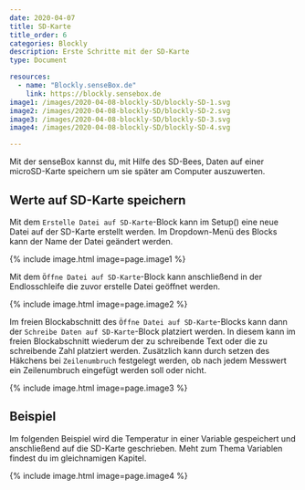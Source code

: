 ```yaml
---
date: 2020-04-07
title: SD-Karte
title_order: 6
categories: Blockly
description: Erste Schritte mit der SD-Karte
type: Document

resources:
  - name: "Blockly.senseBox.de"
    link: https://blockly.sensebox.de
image1: /images/2020-04-08-blockly-SD/blockly-SD-1.svg
image2: /images/2020-04-08-blockly-SD/blockly-SD-2.svg
image3: /images/2020-04-08-blockly-SD/blockly-SD-3.svg
image4: /images/2020-04-08-blockly-SD/blockly-SD-4.svg

---
```


Mit der senseBox kannst du, mit Hilfe des SD-Bees, Daten auf einer microSD-Karte speichern um sie später am Computer auszuwerten.

## Werte auf SD-Karte speichern
Mit dem `Erstelle Datei auf SD-Karte`-Block kann im Setup() eine neue Datei auf der SD-Karte erstellt werden. Im Dropdown-Menü des Blocks kann der Name der Datei geändert werden.

{% include image.html image=page.image1 %}

Mit dem `Öffne Datei auf SD-Karte`-Block kann anschließend in der Endlosschleife die zuvor erstelle Datei geöffnet werden. 

{% include image.html image=page.image2 %}

Im freien Blockabschnitt des `Öffne Datei auf SD-Karte`-Blocks kann dann der `Schreibe Daten auf SD-Karte`-Block platziert werden. In diesem kann im freien Blockabschnitt wiederum der zu schreibende Text oder die zu schreibende Zahl platziert werden. Zusätzlich kann durch setzen des Häkchens bei `Zeilenumbruch` festgelegt werden, ob nach jedem Messwert ein Zeilenumbruch eingefügt werden soll oder nicht. 

{% include image.html image=page.image3 %}

## Beispiel
Im folgenden Beispiel wird die Temperatur in einer Variable gespeichert und anschließend auf die SD-Karte geschrieben. Meht zum Thema Variablen findest du im gleichnamigen Kapitel.

{% include image.html image=page.image4 %}
